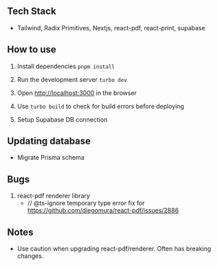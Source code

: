 ## Tech Stack

- Tailwind, Radix Primitives, Nextjs, react-pdf, react-print, supabase

## How to use

1. Install dependencies `pnpm install`

2. Run the development server `turbo dev`

3. Open [http://localhost:3000](http://localhost:3000) in the browser

4. Use `turbo build` to check for build errors before deploying

5. Setup Supabase DB connection

## Updating database

- Migrate Prisma schema

## Bugs

1. react-pdf renderer library
   - // @ts-ignore temporary type error fix for https://github.com/diegomura/react-pdf/issues/2886

## Notes

- Use caution when upgrading react-pdf/renderer. Often has breaking changes.
